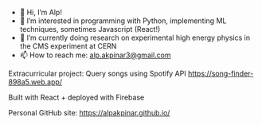 - 👋 Hi, I’m Alp!
- 👀 I’m interested in programming with Python, implementing ML techniques, sometimes Javascript (React!)
- 🌱 I’m currently doing research on experimental high energy physics in the CMS experiment at CERN
- 📫 How to reach me: alp.akpinar3@gmail.com

Extracurricular project: Query songs using Spotify API
https://song-finder-898a5.web.app/

Built with React + deployed with Firebase

Personal GitHub site:
https://alpakpinar.github.io/

<!---
alpakpinar/alpakpinar is a ✨ special ✨ repository because its `README.md` (this file) appears on your GitHub profile.
You can click the Preview link to take a look at your changes.
--->
